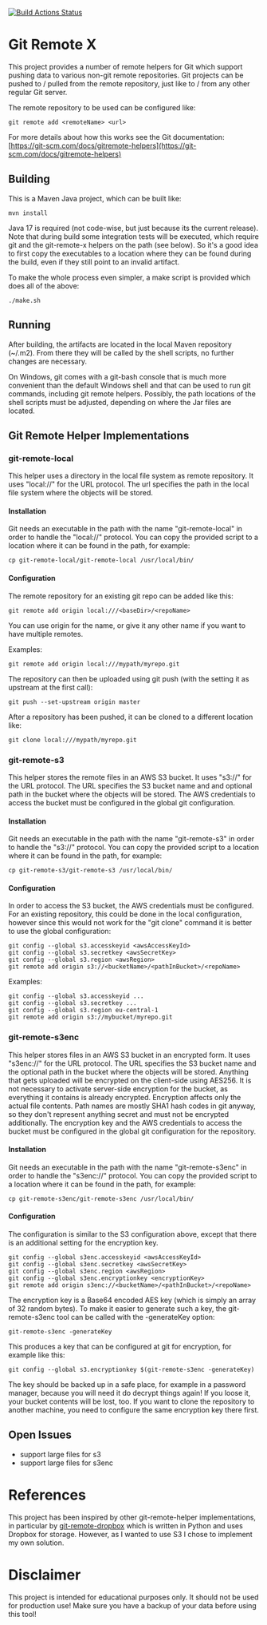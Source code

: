 [![Build Actions Status](https://github.com/phaensgen/git-remote-x/workflows/build/badge.svg)](https://github.com/phaensgen/git-remote-x/actions)

# Git Remote X
This project provides a number of remote helpers for Git which support pushing data to various non-git remote repositories.
Git projects can be pushed to / pulled from the remote repository, just like to / from any other regular Git server.

The remote repository to be used can be configured like:

```
git remote add <remoteName> <url>
```

For more details about how this works see the Git documentation: 
[https://git-scm.com/docs/gitremote-helpers](https://git-scm.com/docs/gitremote-helpers)

## Building
This is a Maven Java project, which can be built like:

```
mvn install
```

Java 17 is required (not code-wise, but just because its the current release).
Note that during build some integration tests will be executed, which require git and the git-remote-x helpers on the path (see below).
So it's a good idea to first copy the executables to a location where they can be found during the build, even if they still point
to an invalid artifact.

To make the whole process even simpler, a make script is provided which does all of the above:

```
./make.sh
```

## Running
After building, the artifacts are located in the local Maven repository (~/.m2). From there they will be called by the shell scripts,
no further changes are necessary.

On Windows, git comes with a git-bash console that is much more convenient than the default Windows shell and that can be used to
run git commands, including git remote helpers. Possibly, the path locations of the shell scripts must be adjusted, depending on where the Jar files are located.


## Git Remote Helper Implementations
### git-remote-local
This helper uses a directory in the local file system as remote repository. It uses "local://" for the URL protocol.
The url specifies the path in the local file system where the objects will be stored.

#### Installation
Git needs an executable in the path with the name "git-remote-local" in order to handle the "local://" protocol.
You can copy the provided script to a location where it can be found in the path, for example:

```
cp git-remote-local/git-remote-local /usr/local/bin/
```

#### Configuration
The remote repository for an existing git repo can be added like this:

```
git remote add origin local:///<baseDir>/<repoName>
```

You can use origin for the name, or give it any other name if you want to have multiple remotes.

Examples:

```
git remote add origin local:///mypath/myrepo.git
```

The repository can then be uploaded using git push (with the setting it as upstream at the first call):

```
git push --set-upstream origin master
```

After a repository has been pushed, it can be cloned to a different location like:

```
git clone local:///mypath/myrepo.git
```


### git-remote-s3
This helper stores the remote files in an AWS S3 bucket. It uses "s3://" for the URL protocol.
The URL specifies the S3 bucket name and and optional path in the bucket where the objects will be stored.
The AWS credentials to access the bucket must be configured in the global git configuration.

#### Installation
Git needs an executable in the path with the name "git-remote-s3" in order to handle the "s3://" protocol.
You can copy the provided script to a location where it can be found in the path, for example:

```
cp git-remote-s3/git-remote-s3 /usr/local/bin/
```

#### Configuration
In order to access the S3 bucket, the AWS credentials must be configured. For an existing repository, this could be
done in the local configuration, however since this would not work for the "git clone" command it is better to use the global configuration:

```
git config --global s3.accesskeyid <awsAccessKeyId>
git config --global s3.secretkey <awsSecretKey>
git config --global s3.region <awsRegion>
git remote add origin s3://<bucketName>/<pathInBucket>/<repoName>
```

Examples:

```
git config --global s3.accesskeyid ...
git config --global s3.secretkey ...
git config --global s3.region eu-central-1
git remote add origin s3://mybucket/myrepo.git
```


### git-remote-s3enc
This helper stores files in an AWS S3 bucket in an encrypted form. It uses "s3enc://" for the URL protocol.
The URL specifies the S3 bucket name and the optional path in the bucket where the objects will be stored.
Anything that gets uploaded will be encrypted on the client-side using AES256. It is not necessary to activate server-side
encryption for the bucket, as everything it contains is already encrypted.
Encryption affects only the actual file contents. Path names are mostly SHA1 hash codes in git anyway, so they don't represent anything secret
and must not be encrypted additionally.
The encryption key and the AWS credentials to access the bucket must be configured in the global git configuration for the repository.

#### Installation
Git needs an executable in the path with the name "git-remote-s3enc" in order to handle the "s3enc://" protocol.
You can copy the provided script to a location where it can be found in the path, for example:

```
cp git-remote-s3enc/git-remote-s3enc /usr/local/bin/
```

#### Configuration
The configuration is similar to the S3 configuration above, except that there is an additional setting for the
encryption key.

```
git config --global s3enc.accesskeyid <awsAccessKeyId>
git config --global s3enc.secretkey <awsSecretKey>
git config --global s3enc.region <awsRegion>
git config --global s3enc.encryptionkey <encryptionKey>
git remote add origin s3enc://<bucketName>/<pathInBucket>/<repoName>
```

The encryption key is a Base64 encoded AES key (which is simply an array of 32 random bytes). To make it easier to generate such a key,
the git-remote-s3enc tool can be called with the -generateKey option:

```
git-remote-s3enc -generateKey
```

This produces a key that can be configured at git for encryption, for example like this:

```
git config --global s3.encryptionkey $(git-remote-s3enc -generateKey)
```

The key should be backed up in a safe place, for example in a password manager, because you will need it do decrypt things again!
If you loose it, your bucket contents will be lost, too. 
If you want to clone the repository to another machine, you need to configure the same encryption key there first.

## Open Issues
* support large files for s3
* support large files for s3enc

# References
This project has been inspired by other git-remote-helper implementations, in particular by
[git-remote-dropbox](https://github.com/anishathalye/git-remote-dropbox) which is written in Python and uses Dropbox for storage.
However, as I wanted to use S3 I chose to implement my own solution.


# Disclaimer
This project is intended for educational purposes only. It should not be used for production use! Make sure you have a backup of your data
before using this tool!
